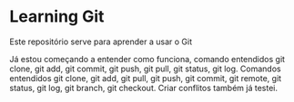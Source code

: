 # Learning Git

Este repositório serve para aprender a usar o Git


Já estou começando a entender como funciona, comando entendidos git clone, git add, git commit, git push, git pull, git status, git log. 
Comandos entendidos git clone, git add, git pull, git push, git commit, git remote, git status, git log, git branch, git checkout.
Criar conflitos também já testei.
